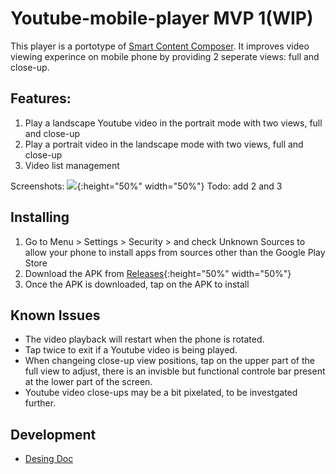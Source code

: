 # Youtube-mobile-player MVP 1(WIP)
This player is a portotype of [Smart Content Composer](https://www.tdcommons.org/dpubs_series/3670/). It improves video viewing experince on mobile phone by providing 2 seperate views: full and close-up.

## Features:
1. Play a landscape Youtube video in the portrait mode with two views, full and close-up
2. Play a portrait video in the landscape mode with two views, full and close-up
3. Video list management

Screenshots: 
![](https://user-images.githubusercontent.com/22556115/96386132-794a5280-114d-11eb-966d-2184cf72aa0a.png){:height="50%" width="50%"}
Todo: add 2 and 3

## Installing
1. Go to Menu > Settings > Security > and check Unknown Sources to allow your phone to install apps from sources other than the Google Play Store
2. Download the APK from [Releases](https://github.com/Alwin-Lin/Youtube-mobile-player/releases){:height="50%" width="50%"}
3. Once the APK is downloaded, tap on the APK to install

## Known Issues
- The video playback will restart when the phone is rotated.
- Tap twice to exit if a Youtube video is being played.
- When changeing close-up view positions, tap on the upper part of the full view to adjust, there is an invisble but functional controle bar present at the lower part of the screen. 
- Youtube video close-ups may be a bit pixelated, to be investgated further.

## Development
- [Desing Doc](https://github.com/Alwin-Lin/Youtube-mobile-player/blob/main/DesignDoc.md)

